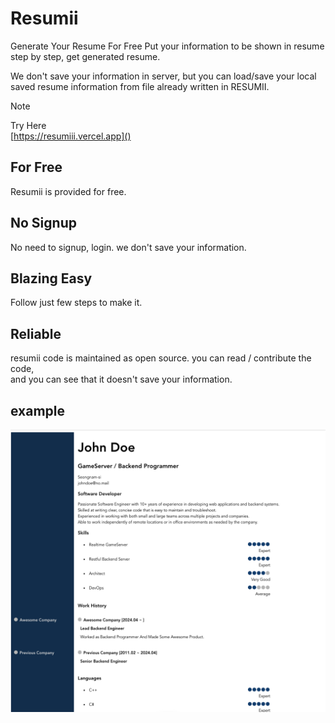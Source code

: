 # Resumii

Generate Your Resume For Free
Put your information to be shown in resume step by step, get generated resume.

We don't save your information in server, but you can load/save your local saved resume information from file already written in RESUMII.

> [!Note]
> Try Here  
> [https://resumiii.vercel.app]()

## For Free

Resumii is provided for free.

## No Signup

No need to signup, login. we don't save your information.

## Blazing Easy

Follow just few steps to make it.

## Reliable

resumii code is maintained as open source. you can read / contribute the code,  
and you can see that it doesn't save your information.

## example

![](./static/johndoe.png)
